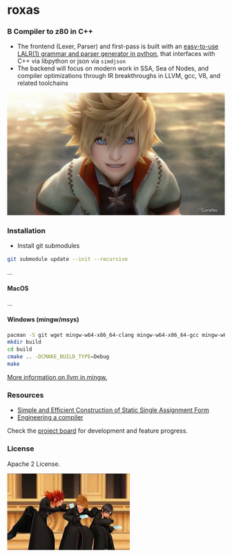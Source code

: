 # roxas

### B Compiler to z80 in C++

* The frontend (Lexer, Parser) and first-pass is built with an [easy-to-use LALR(1) grammar and parser generator in python](https://github.com/jahan-addison/xion/tree/master), that interfaces with C++ via libpython or json via `simdjson`
* The backend will focus on modern work in SSA, Sea of Nodes, and compiler optimizations through IR breakthroughs in LLVM, gcc, V8, and related toolchains


<img src="docs/images/roxas-2.png" width="800px" alt="sunil sapkota twitter" > </img>


### Installation

* Install git submodules

```bash
git submodule update --init --recursive
```

...

#### MacOS

...

#### Windows (mingw/msys)

```bash
pacman -S git wget mingw-w64-x86_64-clang mingw-w64-x86_64-gcc mingw-w64-x86_64-ninja mingw-w64-x86_64-cmake make mingw-w64-x86_64-python3 autoconf libtool
mkdir build
cd build
cmake .. -DCMAKE_BUILD_TYPE=Debug
make

```

[More information on llvm in mingw.](https://github.com/mstorsjo/llvm-mingw)


### Resources

* [Simple and Efficient Construction of Static Single
Assignment Form](https://c9x.me/compile/bib/braun13cc.pdf)
* [Engineering a compiler](https://shop.elsevier.com/books/engineering-a-compiler/cooper/978-0-12-815412-0)

Check the [project board](https://github.com/users/jahan-addison/projects/3/views/1) for development and feature progress.

### License

Apache 2 License.


![img2](docs/images/roxas-xion-axel.jpg)